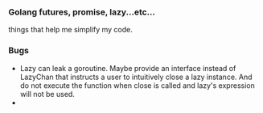 ### Golang futures, promise, lazy...etc...

things that help me simplify my code.

### Bugs

- Lazy can leak a goroutine. Maybe provide an interface instead of LazyChan that instructs a user to intuitively close a lazy instance. And do not execute the function when close is called and lazy's expression will not be used.
- 
